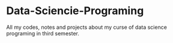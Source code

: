 # Data-Sciencie-Programing
All my codes, notes and projects about my curse of data science programing in third semester.

